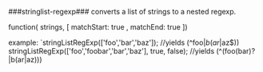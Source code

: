 ###stringlist-regexp###
converts a list of strings to a nested regexp.

function( strings, [ matchStart: true , matchEnd: true ])

example:
`stringListRegExp(['foo','bar','baz']); //yields (^foo$|b(ar$|az$))
stringListRegExp(['foo','foobar','bar','baz'], true, false); //yields (^(foo(bar)?|b(ar|az)))